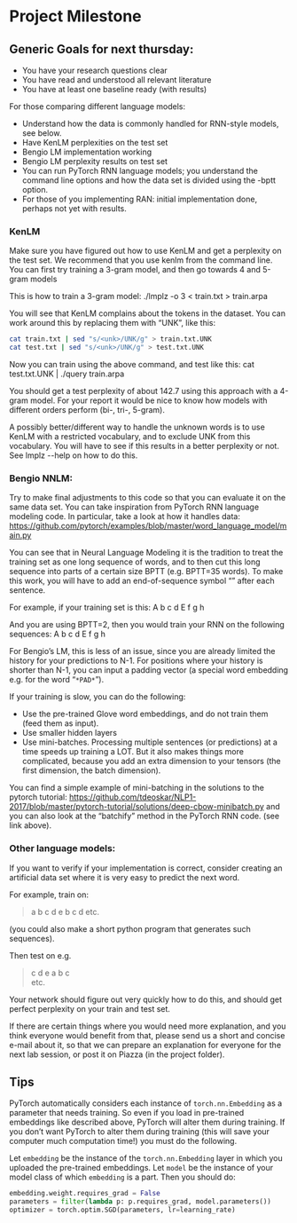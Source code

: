 # Project Milestone

## Generic Goals for next thursday: 

- You have your research questions clear
- You have read and understood all relevant literature
- You have at least one baseline ready (with results)

For those comparing different language models:
- Understand how the data is commonly handled for RNN-style models, see below.
- Have KenLM perplexities on the test set
- Bengio LM implementation working
- Bengio LM perplexity results on test set 
- You can run PyTorch RNN language models; you understand the command line options and how the data set is divided using the -bptt option.
- For those of you implementing RAN: initial implementation done, perhaps not yet with results.

### KenLM
Make sure you have figured out how to use KenLM and get a perplexity on the test set.
We recommend that you use kenlm from the command line. You can first try training a 3-gram model, and then go towards 4 and 5-gram models

This is how to train a 3-gram model: 
./lmplz -o 3 < train.txt > train.arpa

You will see that KenLM complains about the <unk> tokens in the dataset. You can work around this by replacing them with “UNK”, like this:

```bash
cat train.txt | sed "s/<unk>/UNK/g" > train.txt.UNK
cat test.txt | sed "s/<unk>/UNK/g" > test.txt.UNK
```

Now you can train using the above command, and test like this:
cat test.txt.UNK | ./query train.arpa

You should get a test perplexity of about 142.7 using this approach with a 4-gram model.
For your report it would be nice to know how models with different orders perform (bi-, tri-, 5-gram).

A possibly better/different way to handle the unknown words is to use KenLM with a restricted vocabulary, and to exclude UNK from this vocabulary. You will have to see if this results in a better perplexity or not. See lmplz --help on how to do this.

### Bengio NNLM:

Try to make final adjustments to this code so that you can evaluate it on the same data set.
You can take inspiration from PyTorch RNN language modeling code. In particular, take a look at how it handles data: https://github.com/pytorch/examples/blob/master/word_language_model/main.py 

You can see that in Neural Language Modeling it is the tradition to treat the training set as one long sequence of words, and to then cut this long sequence into parts of a certain size BPTT (e.g. BPTT=35 words). To make this work, you will have to add an end-of-sequence symbol “<eos>” after each sentence.

For example, if your training set is this:
A b c d 
E f g h

And you are using BPTT=2, then you would train your RNN on the following sequences:
A b
c d
<eos> E
f g
h <eos>

For Bengio’s LM, this is less of an issue, since you are already limited the history for 
your predictions to N-1. For positions where your history is shorter than N-1, you 
can input a padding vector (a special word embedding e.g. for the word “`*PAD*`”).

If your training is slow, you can do the following:

- Use the pre-trained Glove word embeddings, and do not train them (feed them as input).
- Use smaller hidden layers
- Use mini-batches. Processing multiple sentences (or predictions) at a 
time speeds up training a LOT. But it also makes things more complicated, 
because you add an extra dimension to your tensors (the first dimension, the batch dimension). 

You can find a simple example of mini-batching in the solutions to the pytorch tutorial: 
https://github.com/tdeoskar/NLP1-2017/blob/master/pytorch-tutorial/solutions/deep-cbow-minibatch.py 
and you can also look at the “batchify” method in the PyTorch RNN code. (see link above).

### Other language models:

If you want to verify if your implementation is correct, consider creating an 
artificial data set where it is very easy to predict the next word.

For example, train on:

> a b c d e
> b c d 
> etc.

(you could also make a short python program that generates such sequences).

Then test on e.g.

> c d e
> a b c  
> etc.

Your network should figure out very quickly how to do this, 
and should get perfect perplexity on your train and test set.

If there are certain things where you would need more explanation, 
and you think everyone would benefit from that, please send us a short and concise e-mail about it, 
so that we can prepare an explanation for everyone for the next lab session, or post it on Piazza (in the project folder).


## Tips

PyTorch automatically considers each instance of `torch.nn.Embedding` as a parameter that needs training. So even if you load in pre-trained embeddings like described above, PyTorch will alter them during training. If you don’t want PyTorch to alter them during training (this will save your computer much computation time!) you must do the following.

Let `embedding` be the instance of the `torch.nn.Embedding` layer in which you uploaded the pre-trained embeddings. Let `model` be the instance of your model class of which `embedding` is a part. Then you should do:

```python
embedding.weight.requires_grad = False
parameters = filter(lambda p: p.requires_grad, model.parameters())
optimizer = torch.optim.SGD(parameters, lr=learning_rate)
```
